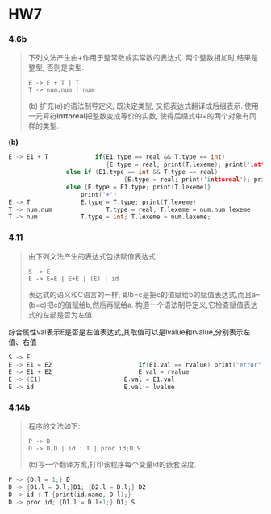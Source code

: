 #  HW7

### 4.6b

> 下列文法产生由+作用于整常数或实常数的表达式. 两个整数相加时,结果是整型, 否则是实型.
>
> ```
> E -> E + T | T
> T -> num.num | num
> ```
>
> (b) 扩充(a)的语法制导定义, 既决定类型, 又把表达式翻译成后缀表示. 使用一元算符**inttoreal**把整数变成等价的实数, 使得后缀式中+的两个对象有同样的类型.

**(b)**

```c
E -> E1 + T 			if(E1.type == real && T.type == int) 
	                       {E.type = real; print(T.lexeme); print('inttoreal')}
				else if (E1.type == int && T.type == real) 
                                {E.type = real; print('inttoreal'); print(T.lexeme)}
				else {E.type = E1.type; print(T.lexeme)}
			        print('+')
E -> T				E.type = T.type; print(T.lexeme)
T -> num.num		       T.type = real; T.lexeme = num.num.lexeme
T -> num 			T.type = int; T.lexeme = num.lexeme;

```



### 4.11

> 由下列文法产生的表达式包括赋值表达式
>
> ```
> S -> E
> E -> E=E | E+E | (E) | id
> ```
>
> 表达式的语义和C语言的一样, 即b=c是把c的值赋给b的赋值表达式,而且a=(b=c)把c的值赋给b,然后再赋给a. 构造一个语法制导定义,它检查赋值表达式的左部是否为左值.

综合属性val表示E是否是左值表达式,其取值可以是lvalue和rvalue,分别表示左值、右值

```c
S -> E
E -> E1 = E2						if(E1.val == rvalue) print("error"); E.val = rvalue
E -> E1 + E2						E.val = rvalue
E -> (E1)						E.val = E1.val
E -> id							E.val = lvalue
```



### 4.14b

> 程序的文法如下:
>
> ```
> P -> D
> D -> D;D | id : T | proc id;D;S
> ```
>
> (b)写一个翻译方案,打印该程序每个变量id的嵌套深度.

```c
P -> {D.l = 1;} D
D -> {D1.l = D.l;}D1; {D2.l = D.l;} D2
D -> id : T {print(id.name, D.l);}
D -> proc id; {D1.l = D.l+1;} D1; S
```


